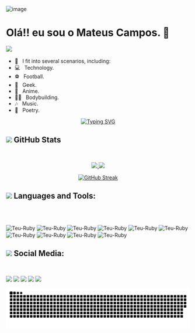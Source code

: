 ![image](https://github.com/mateusC2000/mateusC2000/assets/84716129/1a76c3e0-4667-4201-89a7-dbb4f3a3f30f)

  <h1>Olá!! eu sou o Mateus Campos. 💙 </h1>
<img src="https://raw.githubusercontent.com/MartinHeinz/MartinHeinz/master/wave.gif" width="30px">

- 💬 &nbsp; I fit into several scenarios, including:
- 💻 &nbsp; Technology.
- ⚽ &nbsp; Football.
- 👾 &nbsp; Geek.
- 🐉 &nbsp; Anime.
- 🏋🏻 &nbsp; Bodybuilding.
- 🎶 &nbsp; Music.
- 📝 &nbsp; Poetry.

<p align="center">
  <a href="https://git.io/typing-svg"><img src="https://readme-typing-svg.herokuapp.com?font=Fira+Code&pause=1000&color=F70000&random=false&width=435&lines=Always+looking+to+learn+new+things!;Always+looking+for+new+challenges!" alt="Typing SVG" /></a>
</p>

## <img src="https://media0.giphy.com/media/v1.Y2lkPTc5MGI3NjExc3EwdGZyb3R6anBxc3g3c2plZ3U4bmtmOWJhMXhmbXZxc2JvaGMzNiZlcD12MV9pbnRlcm5hbF9naWZfYnlfaWQmY3Q9Zw/qgQUggAC3Pfv687qPC/giphy.gif" width="50"> GitHub Stats
&nbsp;
<div align="center">
  <a href="https://github.com/mateusC2000">
  <img height="180em" src="https://github-readme-stats.vercel.app/api?username=mateusC2000&show_icons=true&theme=dark&include_all_commits=true&count_private=true"/>
  <img height="180em" src="https://github-readme-stats.vercel.app/api/top-langs/?username=mateusC2000&layout=compact&langs_count=7&theme=dark"/>

  [![GitHub Streak](http://github-readme-streak-stats.herokuapp.com?user=mateusC2000&theme=gruvbox&hide_border=true)](https://git.io/streak-stats)
</div>

## <img src="https://media4.giphy.com/media/ThrM4jEi2lBxd7X2yz/giphy.gif?cid=ecf05e47f0wg372ey9z4effp3izy767vpt2s3zs28o5qjwuq&ep=v1_gifs_search&rid=giphy.gif&ct=g" width="50"> Languages and Tools:
&nbsp;
<div style="display: inline_block"><br>
  <img align="center" alt="Teu-Ruby" height="40" width="50" <img src="https://cdn.jsdelivr.net/gh/devicons/devicon/icons/ruby/ruby-original.svg" />
  <img align="center" alt="Teu-Ruby" height="40" width="50" <img src="https://cdn.jsdelivr.net/gh/devicons/devicon/icons/rails/rails-plain-wordmark.svg" />
  <img align="center" alt="Teu-Ruby" height="40" width="50" <img src="https://cdn.jsdelivr.net/gh/devicons/devicon/icons/docker/docker-plain-wordmark.svg" />
  <img align="center" alt="Teu-Ruby" height="40" width="50" <img src="https://cdn.jsdelivr.net/gh/devicons/devicon/icons/javascript/javascript-original.svg" />
  <img align="center" alt="Teu-Ruby" height="40" width="50" <img src="https://cdn.jsdelivr.net/gh/devicons/devicon/icons/react/react-original.svg" />
  <img align="center" alt="Teu-Ruby" height="40" width="50" <img src="https://cdn.jsdelivr.net/gh/devicons/devicon/icons/html5/html5-original.svg" />
  <img align="center" alt="Teu-Ruby" height="40" width="50" <img src="https://cdn.jsdelivr.net/gh/devicons/devicon/icons/css3/css3-original.svg" />   
  <img align="center" alt="Teu-Ruby" height="40" width="50" <img src="https://cdn.jsdelivr.net/gh/devicons/devicon/icons/git/git-original.svg" />
  <img align="center" alt="Teu-Ruby" height="40" width="50" <img src="https://cdn.jsdelivr.net/gh/devicons/devicon/icons/linux/linux-original.svg" />
  <img align="center" alt="Teu-Ruby" height="40" width="50" <img src="https://cdn.jsdelivr.net/gh/devicons/devicon/icons/windows8/windows8-original.svg" />        
</div>

 ## <img src="https://properuseofwords.files.wordpress.com/2018/05/talk.gif?w=557&h=344" width="50"> Social Media:
 &nbsp;
 <div>
  <a href="https://www.instagram.com/_mbfields_/" target="_blank"><img src="https://img.shields.io/badge/-Instagram-%23E4405F?style=for-the-badge&logo=instagram&logoColor=white" target="_blank"></a>
 	<a href="https://twitter.com/_mbfields_" target="_blank"><img src="https://img.shields.io/badge/Twitter-1DA1F2?style=for-the-badge&logo=twitter&logoColor=white"_blank"></a>
 <a href="https://discordapp.com/users/509399495721615361" target="_blank"><img src="https://img.shields.io/badge/Discord-7289DA?style=for-the-badge&logo=discord&logoColor=white" target="_blank"></a> 
  <a href = "https://www.facebook.com/profile.php?id=100013784800565"><img src="https://img.shields.io/badge/Facebook-1877F2?style=for-the-badge&logo=facebook&logoColor=white" target="_blank"></a>
  <a href="https://www.linkedin.com/in/mateus-campos-156653212/" target="_blank"><img src="https://img.shields.io/badge/-LinkedIn-%230077B5?style=for-the-badge&logo=linkedin&logoColor=white" target="_blank"></a>   
</div>

![snake gif](https://github.com/mateusC2000/mateusC2000/blob/output/github-contribution-grid-snake-dark.svg)



